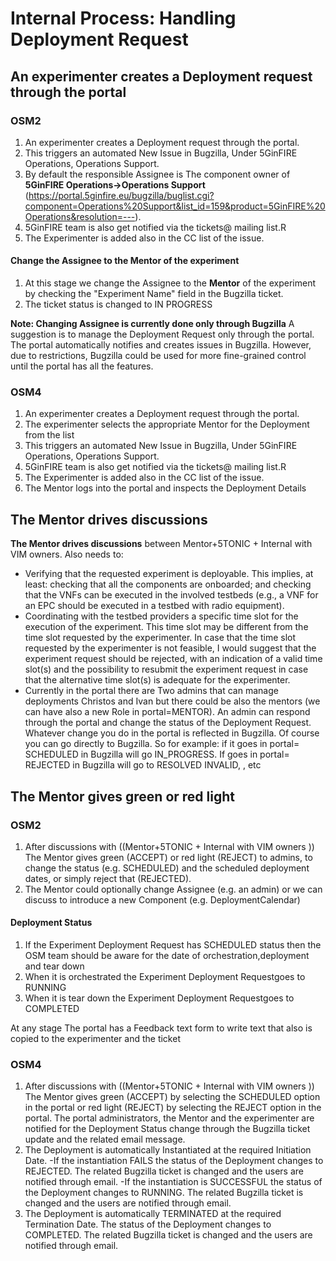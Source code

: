 <!-- TITLE: Internal Process -->
<!-- SUBTITLE: Handling Deployment Request -->

# Internal Process: Handling Deployment Request
## An experimenter creates a Deployment request through the portal
### OSM2
1) An experimenter creates a Deployment request through the portal. 
2) This triggers an automated New Issue in Bugzilla, Under 5GinFIRE Operations, Operations Support. 
3) By default the responsible Assignee is The component owner of **5GinFIRE Operations->Operations Support** (https://portal.5ginfire.eu/bugzilla/buglist.cgi?component=Operations%20Support&list_id=159&product=5GinFIRE%20Operations&resolution=---). 
4) 5GinFIRE team is also get notified via the tickets@ mailing list.R
5) The Experimenter is added also in the CC list of the issue.

#### Change the Assignee to the Mentor of the experiment

1) At this stage we  change the Assignee to the **Mentor** of the experiment by checking the "Experiment Name" field in the Bugzilla ticket.
2) The ticket status is changed to IN PROGRESS



**Note: Changing Assignee is currently done only through Bugzilla** A suggestion is to manage the Deployment Request only through the portal. The portal automatically notifies and creates issues in Bugzilla. However, due to restrictions, Bugzilla could be used for more fine-grained control until the portal has all the features.

### OSM4
1) An experimenter creates a Deployment request through the portal. 
2) The experimenter selects the appropriate Mentor for the Deployment from the list
3) This triggers an automated New Issue in Bugzilla, Under 5GinFIRE Operations, Operations Support. 
4) 5GinFIRE team is also get notified via the tickets@ mailing list.R
5) The Experimenter is added also in the CC list of the issue.
6) The Mentor logs into the portal and inspects the Deployment Details

## The Mentor drives discussions

**The Mentor drives discussions**  between Mentor+5TONIC + Internal with VIM owners.
Also needs to:
+ Verifying that the requested experiment is deployable. This implies, at least: checking that all the components are onboarded; and checking that the VNFs can be executed in the involved testbeds (e.g.,  a VNF for an EPC should be executed in a testbed with radio equipment).
+ Coordinating with the testbed providers a specific time slot for the execution of the experiment. This time slot may be different from the time slot requested by the experimenter. In case that the time slot requested by the experimenter is not feasible, I would suggest that the experiment request should be rejected, with an indication of a valid time slot(s) and the possibility to resubmit the experiment request in case that the alternative time slot(s) is adequate for the experimenter.
+ Currently in the portal there are Two admins that can manage deployments Christos and Ivan but there could be also the mentors (we can have also a new Role in portal=MENTOR). An admin can respond through the portal and change the status of the Deployment Request. Whatever change you do in the portal is reflected in Bugzilla. Of course you can go directly to Bugzilla. So for example: 
if it goes in portal= SCHEDULED in Bugzilla will go IN_PROGRESS. If goes in portal= REJECTED in Bugzilla will go to RESOLVED INVALID, , etc

## The Mentor gives green or red light
### OSM2
1) After discussions with ((Mentor+5TONIC + Internal with VIM owners )) The Mentor gives green (ACCEPT) or red light (REJECT) to admins, to change the status (e.g. SCHEDULED) and the scheduled deployment dates, or simply reject that (REJECTED).
2) The Mentor could optionally change Assignee (e.g. an admin) or we can discuss to introduce a new Component (e.g. DeploymentCalendar)
####  Deployment Status
1) If the Experiment Deployment Request has SCHEDULED status then the OSM team should be aware for the date of orchestration,deployment and tear down
2) When it is orchestrated the Experiment Deployment Requestgoes to RUNNING
3) When it is tear down the Experiment Deployment Requestgoes to COMPLETED

At any stage The portal has a Feedback text form to write text that also is copied to the experimenter and the ticket

### OSM4
1) After discussions with ((Mentor+5TONIC + Internal with VIM owners )) The Mentor gives green (ACCEPT) by selecting the SCHEDULED option in the portal or red light (REJECT) by selecting the REJECT option in the portal. The portal administrators, the Mentor and the experimenter are notified for the Deployment Status change through the Bugzilla ticket update and the related email message.
2) The Deployment is automatically Instantiated at the required Initiation Date. 
			-If the instantiation FAILS the status of the Deployment changes to REJECTED. The related Bugzilla ticket is changed and the users are notified through email.
			-If the instantiation is SUCCESSFUL the status of the Deployment changes to RUNNING. The related Bugzilla ticket is changed and the users are notified through email.
3) The Deployment is automatically TERMINATED at the required Termination Date. The status of the Deployment changes to COMPLETED. The related Bugzilla ticket is changed and the users are notified through email.